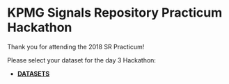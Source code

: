 # KPMG Signals Repository Practicum Hackathon

Thank you for attending the 2018 SR Practicum! 

Please select your dataset for the day 3 Hackathon:

* [**DATASETS**](https://github.com/SRpracticum/SR-Practicum-2018/tree/master/PROBLEM%20AREAS)
